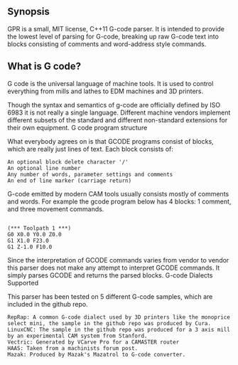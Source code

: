 ## Synopsis

GPR is a small, MIT license, C++11 G-code parser. It is intended to provide the lowest
level of parsing for G-code, breaking up raw G-code text into blocks consisting of
comments and word-address style commands.

## What is G code?

G code is the universal language of machine tools. It is used to control everything from mills and lathes to EDM machines and 3D printers.

Though the syntax and semantics of g-code are officially defined by ISO 6983 it is not really a single language. Different machine vendors implement different subsets of the standard and different non-standard extensions for their own equipment.
G code program structure

What everybody agrees on is that GCODE programs consist of blocks, which are really just lines of text. Each block consists of:

    An optional block delete character '/'
    An optional line number
    Any number of words, parameter settings and comments
    An end of line marker (carriage return)

G-code emitted by modern CAM tools usually consists mostly of comments and words. For example the gcode program below has 4 blocks: 1 comment, and three movement commands.

```

(*** Toolpath 1 ***)
G0 X0.0 Y0.0 Z0.0
G1 X1.0 F23.0
G1 Z-1.0 F10.0

```

Since the interpretation of GCODE commands varies from vendor to vendor this parser does not make any attempt to interpret GCODE commands. It simply parses GCODE and returns the parsed blocks.
G-code Dialects Supported

This parser has been tested on 5 different G-code samples, which are included in the github repo.

    RepRap: A common G-code dialect used by 3D printers like the monoprice select mini, the sample in the github repo was produced by Cura.
    LinuxCNC: The sample in the github repo was produced for a 3 axis mill by an experimental CAM system from Stanford.
    Vectric: Generated by VCarve Pro for a CAMASTER router
    HAAS: Taken from a machinists forum post.
    Mazak: Produced by Mazak's Mazatrol to G-code converter.